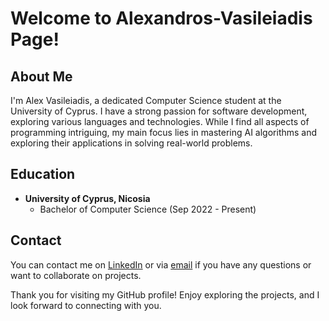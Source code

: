 # Welcome to Alexandros-Vasileiadis Page!

## About Me
I'm Alex Vasileiadis, a dedicated Computer Science student at the University of Cyprus. I have a strong passion for software development, exploring various languages and technologies. While I find all aspects of programming intriguing, my main focus lies in mastering AI algorithms and exploring their applications in solving real-world problems.

## Education 

- **University of Cyprus, Nicosia**
  - Bachelor of Computer Science (Sep 2022 - Present)

## Contact
You can contact me on [LinkedIn](http://www.linkedin.com/in/alexandros-vasileiadis) or via [email](mailto:alex.vasileiadis@icloud.com) if you have any questions or want to collaborate on projects.

Thank you for visiting my GitHub profile! Enjoy exploring the projects, and I look forward to connecting with you.
